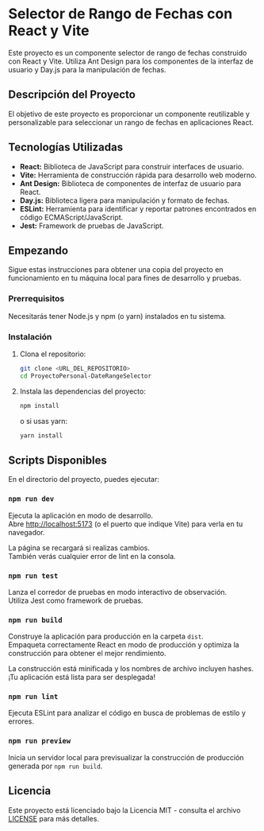 # Selector de Rango de Fechas con React y Vite

Este proyecto es un componente selector de rango de fechas construido con React y Vite. Utiliza Ant Design para los componentes de la interfaz de usuario y Day.js para la manipulación de fechas.

## Descripción del Proyecto

El objetivo de este proyecto es proporcionar un componente reutilizable y personalizable para seleccionar un rango de fechas en aplicaciones React.

## Tecnologías Utilizadas

-   **React:** Biblioteca de JavaScript para construir interfaces de usuario.
-   **Vite:** Herramienta de construcción rápida para desarrollo web moderno.
-   **Ant Design:** Biblioteca de componentes de interfaz de usuario para React.
-   **Day.js:** Biblioteca ligera para manipulación y formato de fechas.
-   **ESLint:** Herramienta para identificar y reportar patrones encontrados en código ECMAScript/JavaScript.
-   **Jest:** Framework de pruebas de JavaScript.

## Empezando

Sigue estas instrucciones para obtener una copia del proyecto en funcionamiento en tu máquina local para fines de desarrollo y pruebas.

### Prerrequisitos

Necesitarás tener Node.js y npm (o yarn) instalados en tu sistema.

### Instalación

1.  Clona el repositorio:
    ```bash
    git clone <URL_DEL_REPOSITORIO>
    cd ProyectoPersonal-DateRangeSelector
    ```
2.  Instala las dependencias del proyecto:
    ```bash
    npm install
    ```
    o si usas yarn:
    ```bash
    yarn install
    ```

## Scripts Disponibles

En el directorio del proyecto, puedes ejecutar:

### `npm run dev`

Ejecuta la aplicación en modo de desarrollo.\
Abre [http://localhost:5173](http://localhost:5173) (o el puerto que indique Vite) para verla en tu navegador.

La página se recargará si realizas cambios.\
También verás cualquier error de lint en la consola.

### `npm run test`

Lanza el corredor de pruebas en modo interactivo de observación.\
Utiliza Jest como framework de pruebas.

### `npm run build`

Construye la aplicación para producción en la carpeta `dist`.\
Empaqueta correctamente React en modo de producción y optimiza la construcción para obtener el mejor rendimiento.

La construcción está minificada y los nombres de archivo incluyen hashes.\
¡Tu aplicación está lista para ser desplegada!

### `npm run lint`

Ejecuta ESLint para analizar el código en busca de problemas de estilo y errores.

### `npm run preview`

Inicia un servidor local para previsualizar la construcción de producción generada por `npm run build`.

## Licencia

Este proyecto está licenciado bajo la Licencia MIT - consulta el archivo [LICENSE](LICENSE) para más detalles.
